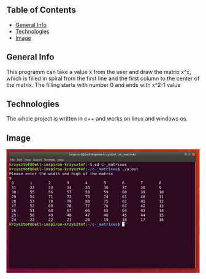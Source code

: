 ## Table of Contents
* [General Info](#general-info)
* [Technologies](#technologies)
* [Image](#image)

## General Info
This programm can take a value x from the user and draw the matrix x^x, which is filled in spiral from the first line and the first column
to the center of the matrix. The filling starts with number 0 and ends with x^2-1 value

## Technologies
The whole project is written in c++ and works on linux and windows os.

## Image
![Example of using](./screenshot/scr1.png)
